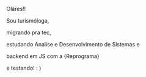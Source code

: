 Oláres!!

Sou turismóloga, 

migrando pra tec, 

estudando Analise e Desenvolvimento de Sistemas e

backend em JS com a {Reprograma}

e testando! : )



